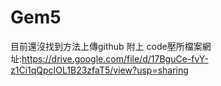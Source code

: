 # Gem5
目前還沒找到方法上傳github
附上 code壓所檔案網址:https://drive.google.com/file/d/17BguCe-fvY-z1Ci1qQpcIOL1B23zfaT5/view?usp=sharing
